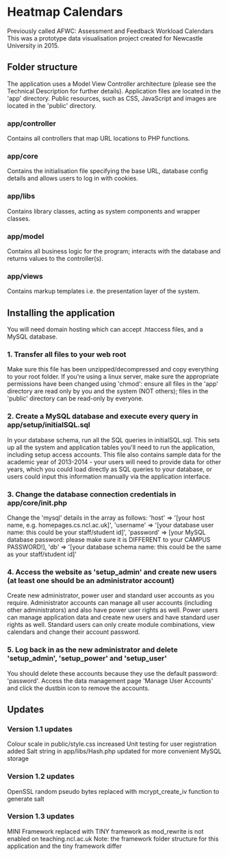 # Heatmap Calendars
Previously called AFWC: Assessment and Feedback Workload Calendars
This was a prototype data visualisation project created for Newcastle University in 2015.

## Folder structure
The application uses a Model View Controller architecture (please see the Technical Description for further details).
Application files are located in the 'app' directory.
Public resources, such as CSS, JavaScript and images are located in the 'public' directory.

### app/controller
Contains all controllers that map URL locations to PHP functions.

### app/core
Contains the initialisation file specifying the base URL, database config details and allows users to log in with cookies.

### app/libs
Contains library classes, acting as system components and wrapper classes.

### app/model
Contains all business logic for the program; interacts with the database and returns values to the controller(s).

### app/views
Contains markup templates i.e. the presentation layer of the system.

## Installing the application
You will need domain hosting which can accept .htaccess files, and a MySQL database.

### 1. Transfer all files to your web root
Make sure this file has been unzipped/decompressed and copy everything to your root folder. If you're using a linux server, make sure the appropriate permissions have been changed using 'chmod': ensure all files in the 'app' directory are read only by you and the system (NOT others); files in the 'public' directory can be read-only by everyone.

### 2. Create a MySQL database and execute every query in app/setup/initialSQL.sql
In your database schema, run all the SQL queries in initialSQL.sql.
This sets up all the system and application tables you'll need to run the application, including setup access accounts.
This file also contains sample data for the academic year of 2013-2014 - your users will need to provide data for other years, which you could load directly as SQL queries to your database, or users could input this information manually via the application interface.

### 3. Change the database connection credentials in app/core/init.php
Change the 'mysql' details in the array as follows:
'host' => '[your host name, e.g. homepages.cs.ncl.ac.uk]',
'username' => '[your database user name: this could be your staff/student id]',
'password' => [your MySQL database password: please make sure it is DIFFERENT to your CAMPUS PASSWORD!],
'db' => '[your database schema name: this could be the same as your staff/student id]'

### 4. Access the website as 'setup_admin' and create new users (at least one should be an administrator account)
Create new administrator, power user and standard user accounts as you require.
Administrator accounts can manage all user accounts (including other administrators) and also have power user rights as well.
Power users can manage application data and create new users and have standard user rights as well.
Standard users can only create module combinations, view calendars and change their account password.

### 5. Log back in as the new administrator and delete 'setup_admin', 'setup_power' and 'setup_user'
You should delete these accounts because they use the default password: 'password'.
Access the data management page 'Manage User Accounts' and click the dustbin icon to remove the accounts.

## Updates

### Version 1.1 updates
Colour scale in public/style.css increased
Unit testing for user registration added
Salt string in app/libs/Hash.php updated for more convenient MySQL storage

### Version 1.2 updates
OpenSSL random pseudo bytes replaced with mcrypt_create_iv function to generate salt

### Version 1.3 updates
MINI Framework replaced with TINY framework as mod_rewrite is not enabled on teaching.ncl.ac.uk
Note: the framework folder structure for this application and the tiny framework differ

